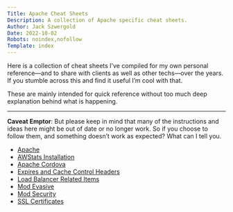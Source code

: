 ```yaml
---
Title: Apache Cheat Sheets
Description: A collection of Apache specific cheat sheets.
Author: Jack Szwergold
Date: 2022-10-02
Robots: noindex,nofollow
Template: index
---
```


Here is a collection of cheat sheets I’ve compiled for my own personal reference—and to share with clients as well as other techs—over the years. If you stumble across this and find it useful I’m cool with that.

These are mainly intended for quick reference without too much deep explanation behind what is happening.

***

**Caveat Emptor**: But please keep in mind that many of the instructions and ideas here might be out of date or no longer work. So if you choose to follow them, and something doesn’t work as expected? What can I tell you.

- [Apache](apache/apache)
- [AWStats Installation](apache/awstats_installation)
- [Apache Cordova](apache/cordova)
- [Expires and Cache Control Headers](apache/expires_and_cache_control_headers)
- [Load Balancer Related Items](apache/load_balancer_related_items)
- [Mod Evasive](apache/mod_evasive)
- [Mod Security](apache/mod_security)
- [SSL Certificates](apache/ssl_certificates)

